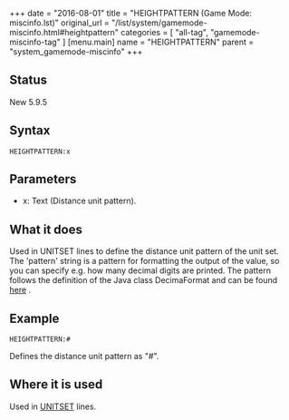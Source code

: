 +++
date = "2016-08-01"
title = "HEIGHTPATTERN (Game Mode: miscinfo.lst)"
original_url = "/list/system/gamemode-miscinfo.html#heightpattern"
categories = [ "all-tag", "gamemode-miscinfo-tag" ]
[menu.main]
    name = "HEIGHTPATTERN"
    parent = "system_gamemode-miscinfo"
+++

## Status

New 5.9.5

## Syntax

`HEIGHTPATTERN:x`

## Parameters

-   x: Text (Distance unit pattern).



What it does
------------

Used in UNITSET lines to define the distance unit pattern of the unit
set. The 'pattern' string is a pattern for formatting the output of the
value, so you can specify e.g. how many decimal digits are printed. The
pattern follows the definition of the Java class DecimaFormat and can be
found
[here](http://java.sun.com/j2se/1.3/docs/api/java/text/DecimalFormat.html)
.

Example
-------

`HEIGHTPATTERN:#`

Defines the distance unit pattern as "\#".

Where it is used
----------------

Used in [UNITSET](/list/system/gamemode-miscinfo/unitset.html) lines.

